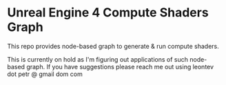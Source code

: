 # Unreal Engine 4 Compute Shaders Graph
This repo provides node-based graph to generate & run compute shaders.

This is currently on hold as I'm figuring out applications of such node-based graph. If you have suggestions please reach me out using leontev dot petr @ gmail dom com
